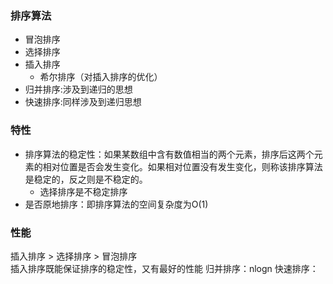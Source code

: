 ### 排序算法
- 冒泡排序
- 选择排序
- 插入排序
  - 希尔排序（对插入排序的优化）
- 归并排序:涉及到递归的思想
- 快速排序:同样涉及到递归思想

### 特性
- 排序算法的稳定性：如果某数组中含有数值相当的两个元素，排序后这两个元素的相对位置是否会发生变化。如果相对位置没有发生变化，则称该排序算法是稳定的，反之则是不稳定的。
  - 选择排序是不稳定排序
- 是否原地排序：即排序算法的空间复杂度为O(1)

### 性能
插入排序 > 选择排序 > 冒泡排序  
插入排序既能保证排序的稳定性，又有最好的性能
归并排序：nlogn
快速排序：